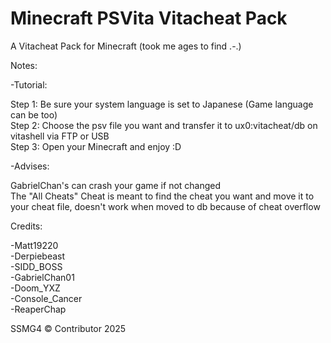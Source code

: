# Minecraft PSVita Vitacheat Pack

A Vitacheat Pack for Minecraft (took me ages to find .-.)

Notes:

-Tutorial:

Step 1: Be sure your system language is set to Japanese (Game language can be too)<br>Step 2: Choose the psv file you want and transfer it to ux0:vitacheat/db on vitashell via FTP or USB<br>Step 3: Open your Minecraft and enjoy :D

-Advises:

GabrielChan's can crash your game if not changed<br>The "All Cheats" Cheat is meant to find the cheat you want and move it to your cheat file, doesn't work when moved to db because of cheat overflow

Credits:

-Matt19220<br>-Derpiebeast<br>-SIDD_BOSS<br>-GabrielChan01<br>-Doom_YXZ<br>-Console_Cancer<br>-ReaperChap



SSMG4 © Contributor 2025
